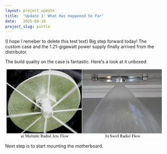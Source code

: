 ```yaml
---
layout: project_update
title:  "Update 1: What Has Happened So Far"
date:   2025-08-10
project_slug: pintle
---
```


(I hope I remeber to delete this test text)
Big step forward today! The custom case and the 1.21-gigawatt power supply finally arrived from the distributor.

The build quality on the case is fantastic. Here's a look at it unboxed:

![Photo of example pintle injector](/assets/images/pintle-example.png)

Next step is to start mounting the motherboard.
